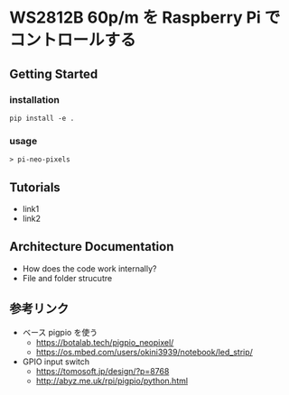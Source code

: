 # WS2812B 60p/m を Raspberry Pi でコントロールする

## Getting Started

### installation

`pip install -e .`

### usage

```
> pi-neo-pixels
```

## Tutorials

* link1
* link2

## Architecture Documentation

* How does the code work internally?
* File and folder strucutre

## 参考リンク
- ベース pigpio を使う
  - https://botalab.tech/pigpio_neopixel/
  - https://os.mbed.com/users/okini3939/notebook/led_strip/
- GPIO input switch
  - https://tomosoft.jp/design/?p=8768
  -  http://abyz.me.uk/rpi/pigpio/python.html
